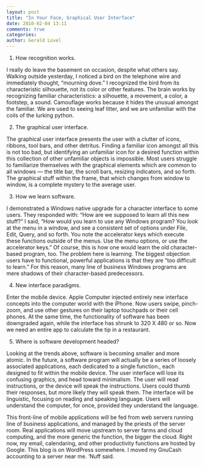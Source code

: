 ```yaml
---
layout: post
title: "In Your Face, Graphical User Interface"
date: 2010-02-04 13:11
comments: true
categories: 
author: Gerald Lovel
---
```

1) How recognition works.

I really do leave the basement on occasion, despite what others say. Walking outside yesterday, I noticed a bird on the telephone wire and immediately thought, “mourning dove.” I recognized the bird from its characteristic silhouette, not its color or other features. The brain works by recognizing familiar characteristics: a silhouette, a movement, a color, a footstep, a sound. Camouflage works because it hides the unusual amongst the familiar. We are used to seeing leaf litter, and we are unfamiliar with the coils of the lurking python.

2) The graphical user interface.

The graphical user interface presents the user with a clutter of icons, ribbons, tool bars, and other detritus. Finding a familiar icon amongst all this is not too bad, but identifying an unfamiliar icon for a desired function within this collection of other unfamiliar objects is impossible. Most users struggle to familiarize themselves with the graphical elements which are common to all windows — the title bar, the scroll bars, resizing indicators, and so forth. The graphical stuff within the frame, that which changes from window to window, is a complete mystery to the average user.

3) How we learn software.

I demonstrated a Windows native upgrade for a character interface to some users. They responded with: “How are we supposed to learn all this new stuff?” I said, “How would you learn to use any Windows program? You look at the menu in a window, and see a consistent set of options under File, Edit, Query, and so forth. You note the accelerator keys which execute these functions outside of the menus. Use the menu options, or use the accelerator keys.” Of course, this is how one would learn the old character-based program, too. The problem here is learning. The biggest objection users have to functional, powerful applications is that they are “too difficult to learn.” For this reason, many line of business Windows programs are mere shadows of their character-based predecessors.

4) New interface paradigms.

Enter the mobile device. Apple Computer injected entirely new interface concepts into the computer world with the iPhone. Now users swipe, pinch-zoom, and use other gestures on their laptop touchpads or their cell phones. At the same time, the functionality of software has been downgraded again, while the interface has shrunk to 320 X 480 or so. Now we need an entire app to calculate the tip in a restaurant.

5) Where is software development headed?

Looking at the trends above, software is becoming smaller and more atomic. In the future, a software program will actually be a series of loosely associated applications, each dedicated to a single function., each designed to fit within the mobile device. The user interface will lose its confusing graphics, and head toward minimalism. The user will read instructions, or the device will speak the instructions. Users could thumb their responses, but more likely they will speak them. The interface will be linguistic, focusing on reading and speaking language. Users will understand the computer, for once, provided they understand the language.

This front-line of mobile applications will be fed from web servers running line of business applications, and managed by the priests of the server room. Real applications will move upstream to server farms and cloud computing, and the more generic the function, the bigger the cloud. Right now, my email, calendaring, and other productivity functions are hosted by Google. This blog is on WordPress somewhere. I moved my GnuCash accounting to a server near me. ‘Nuff said.
